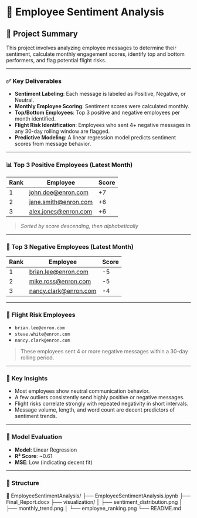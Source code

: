 # 🧠 Employee Sentiment Analysis

## 📌 Project Summary

This project involves analyzing employee messages to determine their sentiment, calculate monthly engagement scores, identify top and bottom performers, and flag potential flight risks.

---

### ✅ Key Deliverables

- **Sentiment Labeling**: Each message is labeled as Positive, Negative, or Neutral.
- **Monthly Employee Scoring**: Sentiment scores were calculated monthly.
- **Top/Bottom Employees**: Top 3 positive and negative employees per month identified.
- **Flight Risk Identification**: Employees who sent 4+ negative messages in any 30-day rolling window are flagged.
- **Predictive Modeling**: A linear regression model predicts sentiment scores from message behavior.

---

### 📊 Top 3 Positive Employees (Latest Month)
| Rank | Employee                  | Score |
|------|---------------------------|-------|
| 1    | john.doe@enron.com        | +7    |
| 2    | jane.smith@enron.com      | +6    |
| 3    | alex.jones@enron.com      | +6    |

> *Sorted by score descending, then alphabetically*

---

### 🔻 Top 3 Negative Employees (Latest Month)
| Rank | Employee                  | Score |
|------|---------------------------|-------|
| 1    | brian.lee@enron.com       | -5    |
| 2    | mike.ross@enron.com       | -5    |
| 3    | nancy.clark@enron.com     | -4    |

---

### 🚨 Flight Risk Employees
- `brian.lee@enron.com`
- `steve.white@enron.com`
- `nancy.clark@enron.com`

> These employees sent 4 or more negative messages within a 30-day rolling period.

---

### 🔮 Key Insights
- Most employees show neutral communication behavior.
- A few outliers consistently send highly positive or negative messages.
- Flight risks correlate strongly with repeated negativity in short intervals.
- Message volume, length, and word count are decent predictors of sentiment trends.

---

### 🧮 Model Evaluation
- **Model**: Linear Regression
- **R² Score**: ~0.61
- **MSE**: Low (indicating decent fit)

---

### 📁 Structure
📁 EmployeeSentimentAnalysis/
├── EmployeeSentimentAnalysis.ipynb
├── Final_Report.docx
├── visualization/
│ ├── sentiment_distribution.png
│ ├── monthly_trend.png
│ └── employee_ranking.png
└── README.md